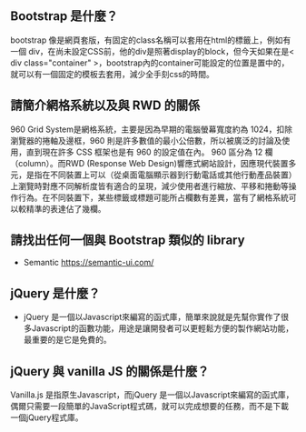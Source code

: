 ## Bootstrap 是什麼？
  bootstrap 像是網頁套版，有固定的class名稱可以套用在html的標籤上，例如有一個 div，在尚未設定CSS前，他的div是照著display的block，但今天如果在是< div class="container" >，bootstrap內的container可能設定的位置是置中的，就可以有一個固定的模板去套用，減少全手刻css的時間。

## 請簡介網格系統以及與 RWD 的關係
  960 Grid System是網格系統，主要是因為早期的電腦螢幕寬度約為 1024，扣除瀏覽器的捲軸及邊框，960 則是許多數值的最小公倍數，所以被廣泛的討論及使用，直到現在許多 CSS 框架也是有 960 的設定值在內。 960 區分為 12 欄（column）。而RWD (Response Web Design)響應式網站設計，因應現代裝置多元，是指在不同裝置上可以（從桌面電腦顯示器到行動電話或其他行動產品裝置）上瀏覽時對應不同解析度皆有適合的呈現，減少使用者進行縮放、平移和捲動等操作行為。在不同裝置下，某些標籤或標題可能所占欄數有差異，當有了網格系統可以較精準的表達佔了幾欄。

## 請找出任何一個與 Bootstrap 類似的 library
  - Semantic https://semantic-ui.com/


## jQuery 是什麼？
  - jQuery 是一個以Javascript來編寫的函式庫，簡單來說就是先幫你實作了很多Javascript的函數功能，用途是讓開發者可以更輕鬆方便的製作網站功能，最重要的是它是免費的。

## jQuery 與 vanilla JS 的關係是什麼？
  Vanilla.js 是指原生Javascript，而jQuery 是一個以Javascript來編寫的函式庫，偶爾只需要一段簡單的JavaScript程式碼，就可以完成想要的任務，而不是下載一個jQuery程式庫。

